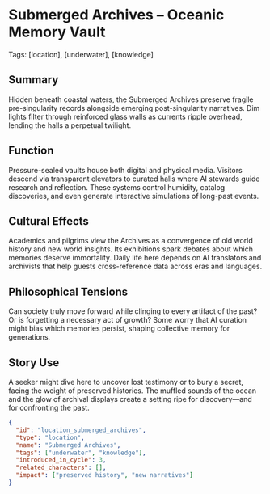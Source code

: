 # Submerged Archives – Oceanic Memory Vault
Tags: [location], [underwater], [knowledge]

## Summary
Hidden beneath coastal waters, the Submerged Archives preserve fragile pre-singularity records alongside emerging post-singularity narratives. Dim lights filter through reinforced glass walls as currents ripple overhead, lending the halls a perpetual twilight.

## Function
Pressure-sealed vaults house both digital and physical media. Visitors descend via transparent elevators to curated halls where AI stewards guide research and reflection. These systems control humidity, catalog discoveries, and even generate interactive simulations of long-past events.

## Cultural Effects
Academics and pilgrims view the Archives as a convergence of old world history and new world insights. Its exhibitions spark debates about which memories deserve immortality. Daily life here depends on AI translators and archivists that help guests cross-reference data across eras and languages.

## Philosophical Tensions
Can society truly move forward while clinging to every artifact of the past? Or is forgetting a necessary act of growth? Some worry that AI curation might bias which memories persist, shaping collective memory for generations.

## Story Use
A seeker might dive here to uncover lost testimony or to bury a secret, facing the weight of preserved histories. The muffled sounds of the ocean and the glow of archival displays create a setting ripe for discovery—and for confronting the past.

```json
{
  "id": "location_submerged_archives",
  "type": "location",
  "name": "Submerged Archives",
  "tags": ["underwater", "knowledge"],
  "introduced_in_cycle": 3,
  "related_characters": [],
  "impact": ["preserved history", "new narratives"]
}
```
